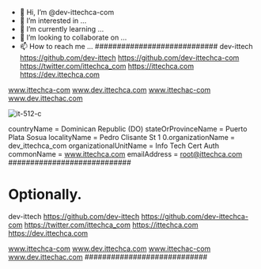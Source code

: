 - 👋 Hi, I’m @dev-ittechca-com
- 👀 I’m interested in ...
- 🌱 I’m currently learning ...
- 💞️ I’m looking to collaborate on ...
- 📫 How to reach me ...
############################
dev-ittech
https://github.com/dev-ittech
https://github.com/dev-ittechca-com
https://twitter.com/ittechca_com
https://ittechca.com
https://dev.ittechca.com

www.ittechca-com
www.dev.ittechca.com
www.ittechac-com
www.dev.ittechac.com


![it-512-c](https://user-images.githubusercontent.com/117565373/207804021-6b4df986-5b88-4240-be69-5c3b780104ec.png)



countryName                     = Dominican Republic (DO)
stateOrProvinceName             = Puerto Plata Sosua
localityName                    = Pedro Clisante St 1
0.organizationName              = dev_ittechca_com
organizationalUnitName          = Info Tech Cert Auth
commonName                      = www.ittechca.com
emailAddress                    = root@ittechca.com
############################
# Optionally.
dev-ittech
https://github.com/dev-ittech
https://github.com/dev-ittechca-com
https://twitter.com/ittechca_com
https://ittechca.com
https://dev.ittechca.com

www.ittechca-com
www.dev.ittechca.com
www.ittechac-com
www.dev.ittechac.com
############################
<!---dev-ittechca-com/dev-ittechca-com.\--->
